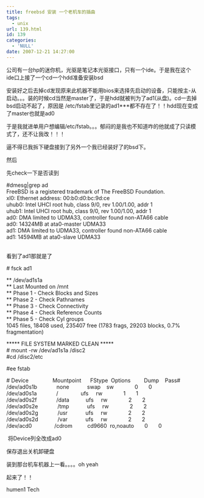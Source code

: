 ```yaml
---
title: freebsd 安装 一个老机车的插曲
tags:
  - unix
url: 139.html
id: 139
categories:
  - 'NULL'
date: 2007-12-21 14:27:00
---
```


  
公司有一台hp的迷你机，光驱是笔记本光驱接口，只有一个ide。于是我在这个ide口上接了一个cd一个hdd准备安装bsd

安装好之后去掉cd发现原来此机器不能用bios来选择先启动的设备，只能按主-从 启动。。。装的时候cd当然是master了，于是hdd就被判为了ad1(从盘)。cd一去掉bsd启动不起了，原因是 /etc/fstab里记录的ad1***都不存在了！！hdd现在变成了master也就是ad0

于是我就进单用户想编辑/etc/fstab。。。郁闷的是我也不知道咋的他就成了只读模式了，还不让我改！！！

逼不得已我拆下硬盘接到了另外一个我已经装好了的bsd下。

然后

先check一下是否读到

#dmesg|grep ad  
FreeBSD is a registered trademark of The FreeBSD Foundation.  
xl0: Ethernet address: 00:b0:d0:bc:9d:ce  
uhub0: Intel UHCI root hub, class 9/0, rev 1.00/1.00, addr 1  
uhub1: Intel UHCI root hub, class 9/0, rev 1.00/1.00, addr 1  
ad0: DMA limited to UDMA33, controller found non-ATA66 cable  
ad0: 14324MB at ata0-master UDMA33  
ad1: DMA limited to UDMA33, controller found non-ATA66 cable  
ad1: 14594MB at ata0-slave UDMA33  
 

看到了ad1那就是了

\# fsck ad1

\*\* /dev/ad1s1a  
\*\* Last Mounted on /mnt  
\*\* Phase 1 - Check Blocks and Sizes  
\*\* Phase 2 - Check Pathnames  
\*\* Phase 3 - Check Connectivity  
\*\* Phase 4 - Check Reference Counts  
\*\* Phase 5 - Check Cyl groups  
1045 files, 18408 used, 235407 free (1783 frags, 29203 blocks, 0.7% fragmentation)

\*\*\*\*\* FILE SYSTEM MARKED CLEAN *****  
\# mount -rw /dev/ad1s1a /disc2  
#cd /disc2/etc

#ee fstab

\# Device                Mountpoint      FStype  Options         Dump    Pass#  
/dev/ad0s1b             none            swap    sw              0       0  
/dev/ad0s1a             /               ufs     rw              1       1  
/dev/ad0s2f             /data           ufs     rw              2       2  
/dev/ad0s2e             /tmp            ufs     rw              2       2  
/dev/ad0s2g             /usr            ufs     rw              2       2  
/dev/ad0s2d             /var            ufs     rw              2       2  
/dev/acd0               /cdrom          cd9660  ro,noauto       0       0

 将Device列全改成ad0

保存退出关机卸硬盘

装到那台机车机器上一看。。。。oh yeah

起来了！！

humen1 Tech